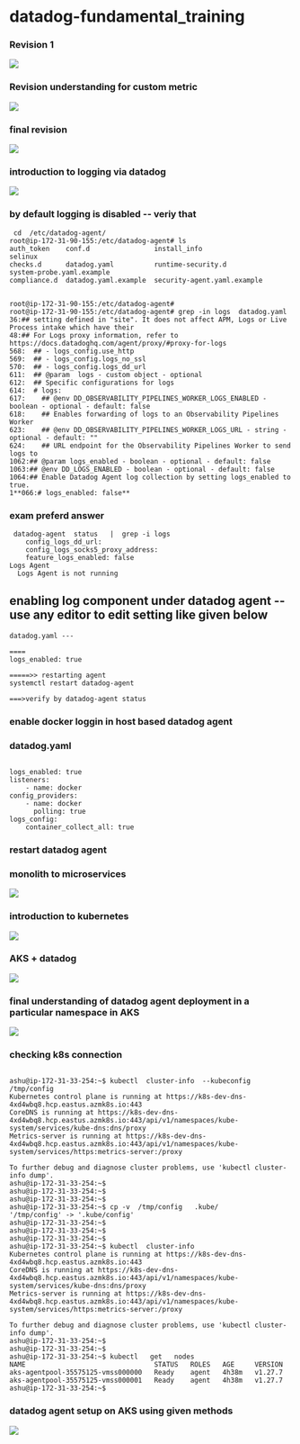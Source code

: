 # datadog-fundamental_training

### Revision 1 

<img src="rev1.png">

### Revision understanding for custom metric 

<img src="rev2.png">

### final revision 

<img src="rev3.png">

### introduction to logging via datadog 

<img src="log1.png">

### by default logging is disabled -- veriy that

```
 cd  /etc/datadog-agent/
root@ip-172-31-90-155:/etc/datadog-agent# ls
auth_token    conf.d                install_info                 selinux
checks.d      datadog.yaml          runtime-security.d           system-probe.yaml.example
compliance.d  datadog.yaml.example  security-agent.yaml.example


root@ip-172-31-90-155:/etc/datadog-agent#
root@ip-172-31-90-155:/etc/datadog-agent# grep -in logs  datadog.yaml
36:## setting defined in "site". It does not affect APM, Logs or Live Process intake which have their
48:## For Logs proxy information, refer to https://docs.datadoghq.com/agent/proxy/#proxy-for-logs
568:  ## - logs_config.use_http
569:  ## - logs_config.logs_no_ssl
570:  ## - logs_config.logs_dd_url
611:  ## @param  logs - custom object - optional
612:  ## Specific configurations for logs
614:  # logs:
617:    ## @env DD_OBSERVABILITY_PIPELINES_WORKER_LOGS_ENABLED - boolean - optional - default: false
618:    ## Enables forwarding of logs to an Observability Pipelines Worker
623:    ## @env DD_OBSERVABILITY_PIPELINES_WORKER_LOGS_URL - string - optional - default: ""
624:    ## URL endpoint for the Observability Pipelines Worker to send logs to
1062:## @param logs_enabled - boolean - optional - default: false
1063:## @env DD_LOGS_ENABLED - boolean - optional - default: false
1064:## Enable Datadog Agent log collection by setting logs_enabled to true.
1**066:# logs_enabled: false**
```

### exam preferd answer 

```
 datadog-agent  status   |  grep -i logs
    config_logs_dd_url:
    config_logs_socks5_proxy_address:
    feature_logs_enabled: false
Logs Agent
  Logs Agent is not running
```

## enabling log component under datadog agent -- use any editor to edit setting like given below 

```
datadog.yaml ---

====
logs_enabled: true

=====>> restarting agent
systemctl restart datadog-agent

===>verify by datadog-agent status 
```

### enable docker loggin in host based datadog agent 

### datadog.yaml 

```

logs_enabled: true
listeners:
    - name: docker
config_providers:
    - name: docker
      polling: true
logs_config:
    container_collect_all: true

```

### restart datadog agent 

### monolith to microservices

<img src="mono.png">

### introduction to kubernetes 

<img src="k8s.png">

### AKS + datadog

<img src="k8s1.png">

### final understanding of datadog agent deployment in a particular namespace in AKS 

<img src="k8s2.png">

### checking k8s connection 

```

ashu@ip-172-31-33-254:~$ kubectl  cluster-info  --kubeconfig  /tmp/config
Kubernetes control plane is running at https://k8s-dev-dns-4xd4wbq8.hcp.eastus.azmk8s.io:443
CoreDNS is running at https://k8s-dev-dns-4xd4wbq8.hcp.eastus.azmk8s.io:443/api/v1/namespaces/kube-system/services/kube-dns:dns/proxy
Metrics-server is running at https://k8s-dev-dns-4xd4wbq8.hcp.eastus.azmk8s.io:443/api/v1/namespaces/kube-system/services/https:metrics-server:/proxy

To further debug and diagnose cluster problems, use 'kubectl cluster-info dump'.
ashu@ip-172-31-33-254:~$
ashu@ip-172-31-33-254:~$
ashu@ip-172-31-33-254:~$
ashu@ip-172-31-33-254:~$ cp -v  /tmp/config   .kube/
'/tmp/config' -> '.kube/config'
ashu@ip-172-31-33-254:~$
ashu@ip-172-31-33-254:~$
ashu@ip-172-31-33-254:~$
ashu@ip-172-31-33-254:~$ kubectl  cluster-info
Kubernetes control plane is running at https://k8s-dev-dns-4xd4wbq8.hcp.eastus.azmk8s.io:443
CoreDNS is running at https://k8s-dev-dns-4xd4wbq8.hcp.eastus.azmk8s.io:443/api/v1/namespaces/kube-system/services/kube-dns:dns/proxy
Metrics-server is running at https://k8s-dev-dns-4xd4wbq8.hcp.eastus.azmk8s.io:443/api/v1/namespaces/kube-system/services/https:metrics-server:/proxy

To further debug and diagnose cluster problems, use 'kubectl cluster-info dump'.
ashu@ip-172-31-33-254:~$
ashu@ip-172-31-33-254:~$
ashu@ip-172-31-33-254:~$ kubectl   get   nodes
NAME                                STATUS   ROLES   AGE     VERSION
aks-agentpool-35575125-vmss000000   Ready    agent   4h38m   v1.27.7
aks-agentpool-35575125-vmss000001   Ready    agent   4h38m   v1.27.7
ashu@ip-172-31-33-254:~$

```

### datadog agent setup on AKS using given methods

<img src="method.png">


